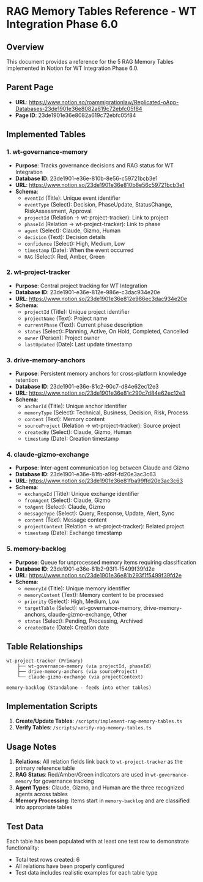 # RAG Memory Tables Reference - WT Integration Phase 6.0

## Overview
This document provides a reference for the 5 RAG Memory Tables implemented in Notion for WT Integration Phase 6.0.

## Parent Page
- **URL**: https://www.notion.so/roammigrationlaw/Replicated-oApp-Databases-23de1901e36e8082a619c72ebfc05f84
- **Page ID**: 23de1901e36e8082a619c72ebfc05f84

## Implemented Tables

### 1. wt-governance-memory
- **Purpose**: Tracks governance decisions and RAG status for WT Integration
- **Database ID**: 23de1901-e36e-810b-8e56-c59721bcb3e1
- **URL**: https://www.notion.so/23de1901e36e810b8e56c59721bcb3e1
- **Schema**:
  - `eventId` (Title): Unique event identifier
  - `eventType` (Select): Decision, PhaseUpdate, StatusChange, RiskAssessment, Approval
  - `projectId` (Relation → wt-project-tracker): Link to project
  - `phaseId` (Relation → wt-project-tracker): Link to phase
  - `agent` (Select): Claude, Gizmo, Human
  - `decision` (Text): Decision details
  - `confidence` (Select): High, Medium, Low
  - `timestamp` (Date): When the event occurred
  - `RAG` (Select): Red, Amber, Green

### 2. wt-project-tracker
- **Purpose**: Central project tracking for WT Integration
- **Database ID**: 23de1901-e36e-812e-986e-c3dac934e20e
- **URL**: https://www.notion.so/23de1901e36e812e986ec3dac934e20e
- **Schema**:
  - `projectId` (Title): Unique project identifier
  - `projectName` (Text): Project name
  - `currentPhase` (Text): Current phase description
  - `status` (Select): Planning, Active, On Hold, Completed, Cancelled
  - `owner` (Person): Project owner
  - `lastUpdated` (Date): Last update timestamp

### 3. drive-memory-anchors
- **Purpose**: Persistent memory anchors for cross-platform knowledge retention
- **Database ID**: 23de1901-e36e-81c2-90c7-d84e62ec12e3
- **URL**: https://www.notion.so/23de1901e36e81c290c7d84e62ec12e3
- **Schema**:
  - `anchorId` (Title): Unique anchor identifier
  - `memoryType` (Select): Technical, Business, Decision, Risk, Process
  - `content` (Text): Memory content
  - `sourceProject` (Relation → wt-project-tracker): Source project
  - `createdBy` (Select): Claude, Gizmo, Human
  - `timestamp` (Date): Creation timestamp

### 4. claude-gizmo-exchange
- **Purpose**: Inter-agent communication log between Claude and Gizmo
- **Database ID**: 23de1901-e36e-81fb-a99f-fd20e3ac3c63
- **URL**: https://www.notion.so/23de1901e36e81fba99ffd20e3ac3c63
- **Schema**:
  - `exchangeId` (Title): Unique exchange identifier
  - `fromAgent` (Select): Claude, Gizmo
  - `toAgent` (Select): Claude, Gizmo
  - `messageType` (Select): Query, Response, Update, Alert, Sync
  - `content` (Text): Message content
  - `projectContext` (Relation → wt-project-tracker): Related project
  - `timestamp` (Date): Exchange timestamp

### 5. memory-backlog
- **Purpose**: Queue for unprocessed memory items requiring classification
- **Database ID**: 23de1901-e36e-81b2-93f1-f5499f39fd2e
- **URL**: https://www.notion.so/23de1901e36e81b293f1f5499f39fd2e
- **Schema**:
  - `memoryId` (Title): Unique memory identifier
  - `memoryContent` (Text): Memory content to be processed
  - `priority` (Select): High, Medium, Low
  - `targetTable` (Select): wt-governance-memory, drive-memory-anchors, claude-gizmo-exchange, Other
  - `status` (Select): Pending, Processing, Archived
  - `createdDate` (Date): Creation date

## Table Relationships

```
wt-project-tracker (Primary)
    ├── wt-governance-memory (via projectId, phaseId)
    ├── drive-memory-anchors (via sourceProject)
    └── claude-gizmo-exchange (via projectContext)

memory-backlog (Standalone - feeds into other tables)
```

## Implementation Scripts

1. **Create/Update Tables**: `/scripts/implement-rag-memory-tables.ts`
2. **Verify Tables**: `/scripts/verify-rag-memory-tables.ts`

## Usage Notes

1. **Relations**: All relation fields link back to `wt-project-tracker` as the primary reference table
2. **RAG Status**: Red/Amber/Green indicators are used in `wt-governance-memory` for governance tracking
3. **Agent Types**: Claude, Gizmo, and Human are the three recognized agents across tables
4. **Memory Processing**: Items start in `memory-backlog` and are classified into appropriate tables

## Test Data

Each table has been populated with at least one test row to demonstrate functionality:
- Total test rows created: 6
- All relations have been properly configured
- Test data includes realistic examples for each table type